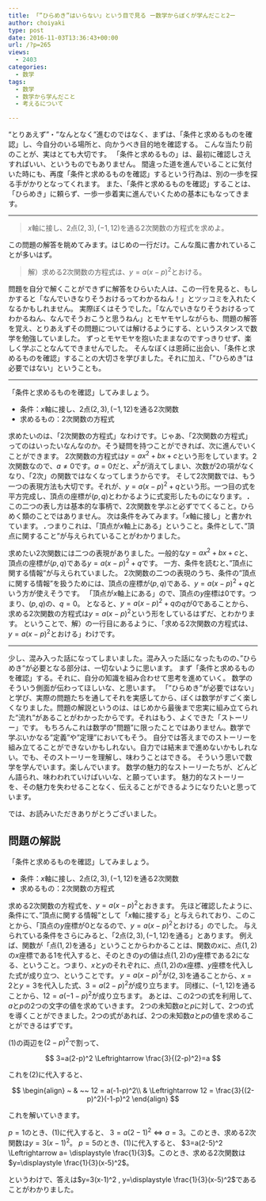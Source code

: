 ```yaml
---
title: 「”ひらめき”はいらない」という目で見る ー数学からぼくが学んだこと2ー
author: choiyaki
type: post
date: 2016-11-03T13:36:43+00:00
url: /?p=265
views:
  - 2403
categories:
  - 数学
tags:
  - 数学
  - 数学から学んだこと
  - 考えるについて

---
```

&#8220;とりあえず&#8221;・&#8221;なんとなく&#8221;進むのではなく、まずは、「条件と求めるものを確認」し、今自分のいる場所と、向かうべき目的地を確認する。
こんな当たり前のことが、実はとても大切です。
「条件と求めるもの」は、最初に確認しさえすればいい、というものでもありません。
間違った道を進んでいることに気付いた時にも、再度「条件と求めるものを確認」するという行為は、別の一歩を探る手がかりとなってくれます。
また、「条件と求めるものを確認」することは、「ひらめき」に頼らず、一歩一歩着実に進んでいくための基本にもなってきます。

* * *

> $x$軸に接し、$2$点$(2, 3), (-1, 12)$を通る2次関数の方程式を求めよ。 

この問題の解答を眺めてみます。はじめの一行だけ。こんな風に書かれていることが多いはず。

> 解）求める2次関数の方程式は、$y=a(x-p)^2$とおける。 

問題を自分で解くことができずに解答をひらいた人は、この一行を見ると、もしかすると「なんでいきなりそうおけるってわかるねん！」とツッコミを入れたくなるかもしれません。
実際ぼくはそうでした。「なんでいきなりそうおけるってわかるねん、なんでそうおこうと思うねん」とモヤモヤしながらも、問題の解答を覚え、とりあえずその問題については解けるようにする、というスタンスで数学を勉強していました。
ずっとモヤモヤを抱いたままなのですっきりせず、楽しく学ぶことなんてできませんでした。
そんなぼくは恩師に出会い、「条件と求めるものを確認」することの大切さを学びました。それに加え、「”ひらめき”は必要ではない」ということも。

* * *

「条件と求めるものを確認」してみましょう。

* 条件：$x$軸に接し、$2$点$(2, 3), (-1, 12)$を通る2次関数
* 求めるもの：2次関数の方程式

求めたいのは、「2次関数の方程式」なわけです。じゃあ、「2次関数の方程式」ってのはいったいなんなのか。そう疑問を持つことができれば、次に進んでいくことができます。
2次関数の方程式は$y=ax^2+bx+c$という形をしています。2次関数なので、$a \neq 0$です。$a=0$だと、$x^2$が消えてしまい、次数が$2$の項がなくなり、「2次」の関数ではなくなってしまうからです。
そして2次関数では、もう一つの表現方法も大切です。それが、$y=a(x-p)^2+q$という形。一つ目の式を平方完成し、頂点の座標が$(p, q)$とわかるように式変形したものになります。
<a href="https://www.flickr.com/photos/57988299@N08/30710878025" target="_blank" rel="nofollow"><img src="https://i2.wp.com/farm6.static.flickr.com/5604/30710878025_3a5c4987e4.jpg?w=660" alt="" title="IMG_2646 by choiyaki, on Flickr" style="border: 1px solid black;" data-recalc-dims="1" /></a>
この二つの表し方は基本的な事柄で、2次関数を学ぶと必ずでてくること。ひらめく類のことではありません。
次は条件をみてみます。「$x$軸に接し」と書かれています。
<a href="https://www.flickr.com/photos/57988299@N08/30710878675" target="_blank" rel="nofollow"><img src="https://i0.wp.com/farm6.static.flickr.com/5536/30710878675_f59f319611.jpg?w=660" alt="" title="IMG_2647 by choiyaki, on Flickr" style="border: 1px solid black;" data-recalc-dims="1" /></a>
つまりこれは、「頂点が$x$軸上にある」ということ。条件として、”頂点に関すること”が与えられていることがわかりました。

求めたい2次関数には二つの表現がありました。一般的な$y=ax^2+bx+c$と、頂点の座標が$(p, q)$である$y=a(x-p)^2+q$です。
一方、条件を読むと、”頂点に関する情報”が与えられていました。
2次関数の二つの表現のうち、条件の”頂点に関する情報”を扱うためには、頂点の座標が$(p, q)$である、$y=a(x-p)^2+q$という方が使えそうです。
「頂点が$x$軸上にある」ので、頂点の$y$座標は$0$です。つまり、$(p, q)$の、$q=0$。
となると、$y=a(x-p)^2+q$の$q$が$0$であることから、求める2次関数の方程式は$y=a(x-p)^2$という形をしているはずだ、とわかります。
ということで、解）の一行目にあるように、「求める2次関数の方程式は、$y=a(x-p)^2$とおける」わけです。

* * *

少し、混み入った話になってしまいました。混み入った話になったものの、”ひらめき”が必要となる部分は、一切ないように思います。
まず「条件と求めるものを確認」する。それに、自分の知識を組み合わせて思考を進めていく。
数学のそういう側面が伝わってほしいな、と思います。
「”ひらめき”が必要ではない」と学び、実際の問題たちを通してそれを実感してから、ぼくは数学がすごく楽しくなりました。問題の解説というのは、はじめから最後まで忠実に組み立てられた”流れ”があることがわかったからです。それはもう、よくできた「ストーリー」です。
もちろんこれは数学の”問題”に限ったことではありません。数学で学ぶいかなる”定義”や”定理”においてもそう。
自分では答えまでのストーリーを組み立てることができないかもしれない。自力では結末まで進めないかもしれない。でも、そのストーリーを理解し、味わうことはできる。
そういう思いで数学を学んでいます。楽しんでいます。
数学の魅力的なストーリーたちが、どんどん語られ、味わわれていけばいいな、と願っています。
魅力的なストーリーを、その魅力を失わせることなく、伝えることができるようになりたいと思っています。

では、お読みいただきありがとうございました。

## 問題の解説

「条件と求めるものを確認」してみましょう。

* 条件：$x$軸に接し、$2$点$(2, 3), (-1, 12)$を通る2次関数
* 求めるもの：2次関数の方程式

求める2次関数の方程式を、$y=a(x-p)^2$とおきます。
先ほど確認したように、条件にて、”頂点に関する情報”として「$x$軸に接する」と与えられており、このことから、「頂点の$y$座標が$0$となるので、$y=a(x-p)^2$とおける」のでした。
与えられている条件をさらにみると、「$2$点$(2, 3), (-1, 12)$を通る」とあります。
例えば、関数が「点$(1, 2)$を通る」ということからわかることは、関数の$x$に、点$(1, 2)$の$x$座標である$1$を代入すると、そのときの$y$の値は点$(1, 2)$の$y$座標である$2$になる、ということ。つまり、$x$と$y$のそれぞれに、点$(1, 2)$の$x$座標、$y$座標を代入した式が成り立つ、ということです。
$y=a(x-p)^2$が$(2, 3)$を通ることから、$x=2$と$y=3$を代入した式、$3=a(2-p)^2$が成り立ちます。
同様に、$(-1, 12)$を通ることから、$12=a(-1-p)^2$が成り立ちます。
あとは、この2つの式を利用して、$a$と$p$の2つの文字の値を求めていきます。
2つの未知数$a$と$p$に対して、2つの式を導くことができました。2つの式があれば、2つの未知数$a$と$p$の値を求めることができるはずです。



(1)の両辺を$(2-p)^2$で割って、

$$
3=a(2-p)^2 \Leftrightarrow \frac{3}{(2-p)^2}=a
$$

これを(2)に代入すると、

      

$$
\begin{align}
~ & ~~ 12 = a(-1-p)^2\\
& \Leftrightarrow 12 = \frac{3}{(2-p)^2}(-1-p)^2
\end{align}
$$

これを解いていきます。



$p=1$のとき、(1)に代入すると、
$3=a(2-1)^2 \Leftrightarrow a=3$。このとき、求める2次関数は$y=3(x-1)^2$。
$p=5$のとき、(1)に代入すると、
$3=a(2-5)^2 \Leftrightarrow a= \displaystyle \frac{1}{3}$。このとき、求める2次関数は$y=\displaystyle \frac{1}{3}(x-5)^2$。

というわけで、答えは$y=3(x-1)^2 , y=\displaystyle \frac{1}{3}(x-5)^2$であることがわかりました。